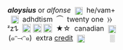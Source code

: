 <div style="text-align:center"><span style="font-size:12pt"><i><b>aloysius</b></i>&nbsp;or <i>alfonse</i>&nbsp; <img alt="" height="20" src="https://i.imgur.com/QEnRVrR.gif" style="height:auto; vertical-align:middle; width:18px" width="20" />&nbsp; he/vam+<br />
<img alt="" height="20" src="https://i.imgur.com/kzL6InH.gif" style="height:auto; vertical-align:middle; width:18px" width="20" />&nbsp; adhdtism&nbsp;&nbsp;⏜&nbsp; twenty one&nbsp;&nbsp;⧽⧽<br />
ᶻz𐰁&nbsp; <img alt="" height="27" src="https://i.postimg.cc/jSHDWkt4/Untitled512-20220917095323.png" style="font-size:12pt; height:20px; margin-top:-3px; vertical-align:middle; width:20px" width="27" />&nbsp;<img alt="" height="27" src="https://i.postimg.cc/PqZnfBHd/Untitled512-20220917093726.png" style="font-size:12pt; height:20px; margin-top:-3px; vertical-align:middle; width:20px" width="27" />&nbsp;<img alt="" height="27" src="https://i.postimg.cc/Rqrcm6LS/Untitled512-20220917100652.png" style="font-size:12pt; height:20px; margin-top:-3px; vertical-align:middle; width:20px" width="27" />&nbsp; ★☆&nbsp; canadian&nbsp;&nbsp;<img alt="" height="20" src="https://i.imgur.com/kpazamA.gif" style="height:auto; vertical-align:middle; width:18px" width="20" /><br />
(๑ᵔ⤙ᵔ๑)&nbsp;&nbsp;extra <a href="https://www.quotev.com/kleenexbox">credit</a>&nbsp; <img alt="" height="20" src="https://i.imgur.com/Oc0wOU2.gif" style="height:auto; vertical-align:middle; width:18px" width="20" />&nbsp;&nbsp;<a href="www.youtube-nocookie.com/embed/oHkuMMb2qRA"><img src="https://i.imgur.com/Qhrvq1Y.png" width="40" height="10" border="0"></a>&nbsp;&nbsp;<span style="font-family:times new roman">░</span></span></div>
